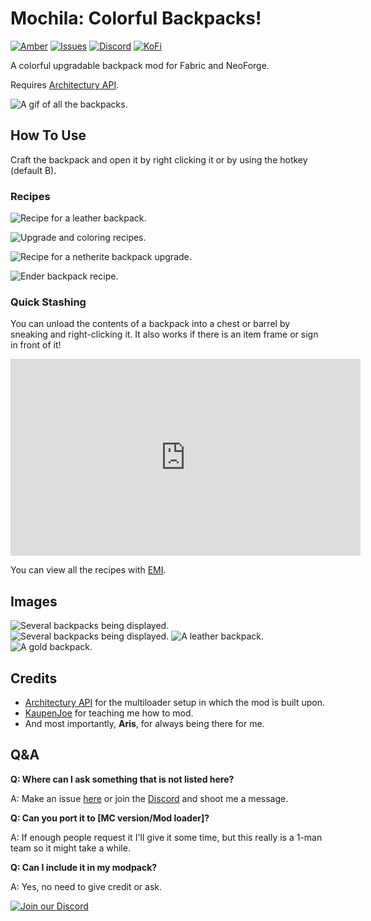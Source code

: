 # Mochila: Colorful Backpacks!

[![Amber](https://img.shields.io/badge/Amber-iamkaf?style=for-the-badge&label=Requires&color=%23ebb134)](https://modrinth.com/mod/amber) [![Issues](https://img.shields.io/github/issues/iamkaf/mod-issues?style=for-the-badge&color=%23eee)](https://github.com/iamkaf/mod-issues) [![Discord](https://img.shields.io/discord/1207469438719492176?style=for-the-badge&logo=discord&label=DISCORD&color=%235865F2)](https://discord.gg/HV5WgTksaB) [![KoFi](https://img.shields.io/badge/KoFi-iamkaf?style=for-the-badge&logo=kofi&logoColor=%2330d1e3&label=Support%20Me&color=%2330d1e3)](https://ko-fi.com/iamkaffe)

A colorful upgradable backpack mod for Fabric and NeoForge.

Requires [Architectury API](https://modrinth.com/mod/architectury-api).


![A gif of all the backpacks.](https://cdn.modrinth.com/data/cached_images/f4723d0598b20a3229b2d53f5c329c16f14947d5.gif)

## How To Use

Craft the backpack and open it by right clicking it or by using the hotkey (default B).

### Recipes

![Recipe for a leather backpack.](https://raw.githubusercontent.com/iamkaf/modresources/refs/heads/main/pages/mochila/recipe1.png)

![Upgrade and coloring recipes.](https://raw.githubusercontent.com/iamkaf/modresources/refs/heads/main/pages/mochila/recipe2.png)

![Recipe for a netherite backpack upgrade.](https://raw.githubusercontent.com/iamkaf/modresources/refs/heads/main/pages/mochila/recipe3.png)

![Ender backpack recipe.](https://raw.githubusercontent.com/iamkaf/modresources/refs/heads/main/pages/mochila/screenshot5.png)

### Quick Stashing

You can unload the contents of a backpack into a chest or barrel by sneaking and right-clicking it. It also works if there is an item frame or sign in front of it!

<iframe width="560" height="315" src="https://www.youtube-nocookie.com/embed/i_TbV_Vm6RM" title="YouTube video player" frameborder="0" allow="accelerometer; autoplay; clipboard-write; encrypted-media; gyroscope; picture-in-picture; web-share" allowfullscreen></iframe>

You can view all the recipes with [EMI](https://modrinth.com/mod/emi).


## Images

![Several backpacks being displayed.](https://raw.githubusercontent.com/iamkaf/modresources/refs/heads/main/pages/mochila/screenshot1.png)
![Several backpacks being displayed.](https://raw.githubusercontent.com/iamkaf/modresources/refs/heads/main/pages/mochila/screenshot2.png)
![A leather backpack.](https://raw.githubusercontent.com/iamkaf/modresources/refs/heads/main/pages/mochila/screenshot3.png)
![A gold backpack.](https://raw.githubusercontent.com/iamkaf/modresources/refs/heads/main/pages/mochila/screenshot4.png)

## Credits

- [Architectury API](https://modrinth.com/mod/architectury-api) for the multiloader setup in which the mod is built upon.
- [KaupenJoe](https://www.youtube.com/@ModdingByKaupenjoe) for teaching me how to mod.
- And most importantly, **Aris**, for always being there for me.

## Q&A

**Q: Where can I ask something that is not listed here?**

A: Make an issue [here](https://github.com/iamkaf/mod-issues) or join the [Discord](https://discord.gg/HV5WgTksaB) and shoot me a message.


**Q: Can you port it to [MC version/Mod loader]?**

A: If enough people request it I'll give it some time, but this really is a 1-man team so it might take a while.


**Q: Can I include it in my modpack?**

A: Yes, no need to give credit or ask.

[![Join our Discord](https://raw.githubusercontent.com/iamkaf/modresources/refs/heads/main/pages/common/discord.png)](https://discord.gg/HV5WgTksaB)


